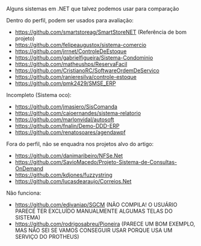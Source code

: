 Alguns sistemas em .NET que talvez podemos usar para comparação

Dentro do perfil, podem ser usados para avaliação:
+ https://github.com/smartstoreag/SmartStoreNET (Referência de bom projeto)
+ https://github.com/felipeaugustox/sistema-comercio
+ https://github.com/jrrnet/ControleDeEstoque
+ https://github.com/gabrielfigueira/Sistema-Condominio
+ https://github.com/matheushps/ReservaFacil
+ https://github.com/CristianoRC/SoftwareOrdemDeServico
+ https://github.com/ranieresilva/controle-estoque
+ https://github.com/pmk2429/SMSE_ERP

Incompleto (Sistema oco):

+ https://github.com/jmasiero/SisComanda
+ https://github.com/caioernandes/sistema-relatorio
+ https://github.com/marlonvidal/autosoft
+ https://github.com/fnalin/Demo-DDD-ERP
+ https://github.com/renatosoares/agendawpf

Fora do perfil, não se enquadra nos projetos alvo do artigo:

+ https://github.com/danimaribeiro/NFSe.Net
+ https://github.com/SavioMacedo/Projeto-Sistema-de-Consultas-OnDemand
+ https://github.com/kdjones/fuzzystring
+ https://github.com/lucasdearaujo/Correios.Net

Não funciona:

+ https://github.com/edivaniap/SGCM (NÃO COMPILA! O USUÁRIO PARECE TER EXCLUÍDO MANUALMENTE ALGUMAS TELAS DO SISTEMA)
+ https://github.com/rodrigosabreu/Pioneira (PARECE UM BOM EXEMPLO, MAS NÃO SEI SE VAMOS CONSEGUIR USAR PORQUE USA UM SERVIÇO DO PROTHEUS)
